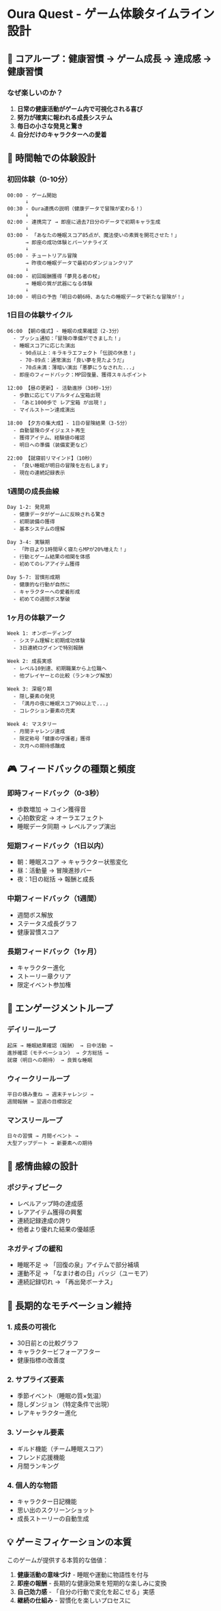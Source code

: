 # Oura Quest - ゲーム体験タイムライン設計

## 🎯 コアループ：健康習慣 → ゲーム成長 → 達成感 → 健康習慣

### なぜ楽しいのか？
1. **日常の健康活動がゲーム内で可視化される喜び**
2. **努力が確実に報われる成長システム**
3. **毎日の小さな発見と驚き**
4. **自分だけのキャラクターへの愛着**

## 📅 時間軸での体験設計

### 初回体験（0-10分）
```
00:00 - ゲーム開始
      ↓
00:30 - Oura連携の説明（健康データで冒険が変わる！）
      ↓
02:00 - 連携完了 → 即座に過去7日分のデータで初期キャラ生成
      ↓
03:00 - 「あなたの睡眠スコア85点が、魔法使いの素質を開花させた！」
      → 即座の成功体験とパーソナライズ
      ↓
05:00 - チュートリアル冒険
      → 昨夜の睡眠データで最初のダンジョンクリア
      ↓
08:00 - 初回報酬獲得「夢見る者の杖」
      → 睡眠の質が武器になる体験
      ↓
10:00 - 明日の予告「明日の朝6時、あなたの睡眠データで新たな冒険が！」
```

### 1日目の体験サイクル
```
06:00 【朝の儀式】- 睡眠の成果確認（2-3分）
  - プッシュ通知：「冒険の準備ができました！」
  - 睡眠スコアに応じた演出
    - 90点以上：キラキラエフェクト「伝説の休息！」
    - 70-89点：通常演出「良い夢を見たようだ」
    - 70点未満：薄暗い演出「悪夢にうなされた...」
  - 即座のフィードバック：MP回復量、獲得スキルポイント

12:00 【昼の更新】- 活動進捗（30秒-1分）
  - 歩数に応じてリアルタイム宝箱出現
  - 「あと1000歩で レア宝箱 が出現！」
  - マイルストーン達成演出

18:00 【夕方の集大成】- 1日の冒険結果（3-5分）
  - 自動冒険のダイジェスト再生
  - 獲得アイテム、経験値の確認
  - 明日への準備（装備変更など）

22:00 【就寝前リマインド】（10秒）
  - 「良い睡眠が明日の冒険を左右します」
  - 現在の連続記録表示
```

### 1週間の成長曲線
```
Day 1-2: 発見期
  - 健康データがゲームに反映される驚き
  - 初期装備の獲得
  - 基本システムの理解

Day 3-4: 実験期  
  - 「昨日より1時間早く寝たらMPが20%増えた！」
  - 行動とゲーム結果の相関を体感
  - 初めてのレアアイテム獲得

Day 5-7: 習慣形成期
  - 健康的な行動が自然に
  - キャラクターへの愛着形成
  - 初めての週間ボス撃破
```

### 1ヶ月の体験アーク
```
Week 1: オンボーディング
  - システム理解と初期成功体験
  - 3日連続ログインで特別報酬

Week 2: 成長実感
  - レベル10到達、初期職業から上位職へ
  - 他プレイヤーとの比較（ランキング解放）

Week 3: 深堀り期
  - 隠し要素の発見
  - 「満月の夜に睡眠スコア90以上で...」
  - コレクション要素の充実

Week 4: マスタリー
  - 月間チャレンジ達成
  - 限定称号「健康の守護者」獲得
  - 次月への期待感醸成
```

## 🎮 フィードバックの種類と頻度

### 即時フィードバック（0-3秒）
- 歩数増加 → コイン獲得音
- 心拍数安定 → オーラエフェクト
- 睡眠データ同期 → レベルアップ演出

### 短期フィードバック（1日以内）
- 朝：睡眠スコア → キャラクター状態変化
- 昼：活動量 → 冒険進捗バー
- 夜：1日の総括 → 報酬と成長

### 中期フィードバック（1週間）
- 週間ボス解放
- ステータス成長グラフ
- 健康習慣スコア

### 長期フィードバック（1ヶ月）
- キャラクター進化
- ストーリー章クリア
- 限定イベント参加権

## 🔄 エンゲージメントループ

### デイリーループ
```
起床 → 睡眠結果確認（報酬） → 日中活動 → 
進捗確認（モチベーション） → 夕方総括 → 
就寝（明日への期待） → 良質な睡眠
```

### ウィークリーループ
```
平日の積み重ね → 週末チャレンジ → 
週間報酬 → 翌週の目標設定
```

### マンスリーループ
```
日々の習慣 → 月間イベント → 
大型アップデート → 新要素への期待
```

## 🌟 感情曲線の設計

### ポジティブピーク
- レベルアップ時の達成感
- レアアイテム獲得の興奮
- 連続記録達成の誇り
- 他者より優れた結果の優越感

### ネガティブの緩和
- 睡眠不足 → 「回復の泉」アイテムで部分補填
- 運動不足 → 「なまけ者の日」バッジ（ユーモア）
- 連続記録切れ → 「再出発ボーナス」

## 🎯 長期的なモチベーション維持

### 1. 成長の可視化
- 30日前との比較グラフ
- キャラクタービフォーアフター
- 健康指標の改善度

### 2. サプライズ要素
- 季節イベント（睡眠の質×気温）
- 隠しダンジョン（特定条件で出現）
- レアキャラクター進化

### 3. ソーシャル要素
- ギルド機能（チーム睡眠スコア）
- フレンド応援機能
- 月間ランキング

### 4. 個人的な物語
- キャラクター日記機能
- 思い出のスクリーンショット
- 成長ストーリーの自動生成

## 💡 ゲーミフィケーションの本質

このゲームが提供する本質的な価値：
1. **健康活動の意味づけ** - 睡眠や運動に物語性を付与
2. **即座の報酬** - 長期的な健康効果を短期的な楽しみに変換
3. **自己効力感** - 「自分の行動で変化を起こせる」実感
4. **継続の仕組み** - 習慣化を楽しいプロセスに